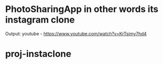 # PhotoSharingApp in other words its instagram clone

Output:
  youtube - https://www.youtube.com/watch?v=KrTsimy7hd4

# proj-instaclone
